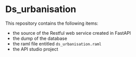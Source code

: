 # Ds_urbanisation

This repository contains the following items:
- the source of the Restful web service created in FastAPI 
- the dump of the database
- the raml file entitled `ds_urbanisation.raml`
- the API studio project 
